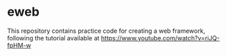 # eweb

This repository contains practice code for creating a web framework, following the tutorial available at https://www.youtube.com/watch?v=riJQ-fpHM-w
